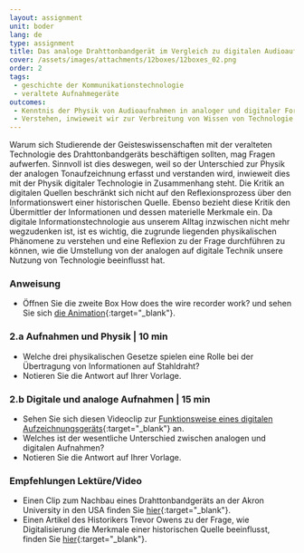 ```yaml
---
layout: assignment
unit: boder
lang: de
type: assignment
title: Das analoge Drahttonbandgerät im Vergleich zu digitalen Audioaufnahmen
cover: /assets/images/attachments/12boxes/12boxes_02.png
order: 2
tags: 
 - geschichte der Kommunikationstechnologie
 - veraltete Aufnahmegeräte
outcomes:
 - Kenntnis der Physik von Audioaufnahmen in analoger und digitaler Form
 - Verstehen, inwieweit wir zur Verbreitung von Wissen von Technologie abhängen
---
```


Warum sich Studierende der Geisteswissenschaften mit der veralteten Technologie des Drahttonbandgeräts beschäftigen sollten, mag Fragen aufwerfen. Sinnvoll ist dies deswegen, weil so der Unterschied zur Physik der analogen Tonaufzeichnung erfasst und verstanden wird, inwieweit dies mit der Physik digitaler Technologie in Zusammenhang steht. Die Kritik an digitalen Quellen beschränkt sich nicht auf den Reflexionsprozess über den Informationswert einer historischen Quelle. Ebenso bezieht diese Kritik den Übermittler der Informationen und dessen materielle Merkmale ein. Da digitale Informationstechnologie aus unserem Alltag inzwischen nicht mehr wegzudenken ist, ist es wichtig, die zugrunde liegenden physikalischen Phänomene zu verstehen und eine Reflexion zu der Frage durchführen zu können, wie die Umstellung von der analogen auf digitale Technik unsere Nutzung von Technologie beeinflusst hat.

<!-- more -->

<!-- briefing-student -->

### Anweisung
<!-- section-contents -->

- Öffnen Sie die zweite Box How does the wire recorder work? und sehen Sie sich [die Animation](https://allthingsmoving.com/DB_interactive_2018_07_07/){:target="_blank"}.

<!-- section -->

### 2.a  Aufnahmen und Physik | 10 min
<!-- section-contents -->

- Welche drei physikalischen Gesetze spielen eine Rolle bei der Übertragung von Informationen auf Stahldraht?
- Notieren Sie die Antwort auf Ihrer Vorlage.

<!-- section -->

### 2.b  Digitale und analoge Aufnahmen | 15 min
<!-- section-contents -->

- Sehen Sie sich diesen Videoclip zur [Funktionsweise eines digitalen Aufzeichnungsgeräts](https://www.youtube.com/watch?v=SfEXnX__X9Y&feature=youtu.be){:target="_blank"} an.
- Welches ist der wesentliche Unterschied zwischen analogen und digitalen Aufnahmen?
- Notieren Sie die Antwort auf Ihrer Vorlage.

<!-- section -->

### Empfehlungen Lektüre/Video  
<!-- section-contents -->

- Einen Clip zum Nachbau eines Drahttonbandgeräts an der Akron University in den USA finden Sie [hier](https://www.youtube.com/watch?v=sOyOH_kWAdQ){:target="_blank"}.
- Einen Artikel des Historikers Trevor Owens zu der Frage, wie Digitalisierung die Merkmale einer historischen Quelle beeinflusst, finden Sie [hier](http://www.trevorowens.org/2015/12/digital-sources-digital-archives-the-evidentiary-basis-of-digital-history-draft/){:target="_blank"}.

<!-- briefing-teacher -->
